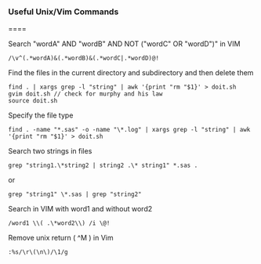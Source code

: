 ### Useful Unix/Vim Commands
====

Search "wordA" AND "wordB" AND NOT ("wordC" OR "wordD")" in VIM

    /\v^(.*wordA)&(.*wordB)&(.*wordC|.*wordD)@!

Find the files in the current directory and subdirectory and then delete them

    find . | xargs grep -l "string" | awk '{print "rm "$1}' > doit.sh
    gvim doit.sh // check for murphy and his law
    source doit.sh

Specify the file type

    find . -name "*.sas" -o -name "\*.log" | xargs grep -l "string" | awk '{print "rm "$1}' > doit.sh

Search two strings in files

    grep "string1.\*string2 | string2 .\* string1" *.sas .

or 

    grep "string1" \*.sas | grep "string2"

Search in VIM with word1 and without word2 

    /word1 \\( .\*word2\\) /i \@!

Remove unix return (    ^M  ) in Vim

    :%s/\r\(\n\)/\1/g



